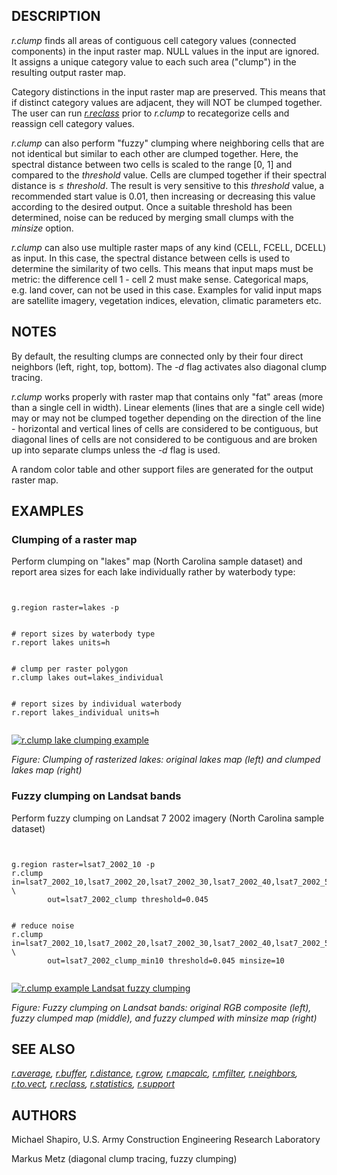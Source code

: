 
## DESCRIPTION

*r.clump* finds all areas of contiguous cell category values
(connected components) in the input raster map. NULL values in the
input are ignored. It assigns a unique category value to each such area
("clump") in the resulting output raster map.

Category distinctions in the input raster map are preserved. This
means that if distinct category values are adjacent, they will NOT be
clumped together. The user can
run *[r.reclass](r.reclass.html)* prior
to *r.clump* to recategorize cells and reassign cell category
values.

*r.clump* can also perform "fuzzy" clumping where
neighboring cells that are not identical but similar to each other are
clumped together. Here, the spectral distance between two cells is
scaled to the range [0, 1] and compared to the *threshold*
value. Cells are clumped together if their spectral distance is ≤
*threshold*. The result is very sensitive to this
*threshold* value, a recommended start value is 0.01, then
increasing or decreasing this value according to the desired output.
Once a suitable threshold has been determined, noise can be reduced by
merging small clumps with the *minsize* option.

*r.clump* can also use multiple raster maps of any kind (CELL,
FCELL, DCELL) as input. In this case, the spectral distance between
cells is used to determine the similarity of two cells. This means that
input maps must be metric: the difference cell 1 - cell 2 must make
sense. Categorical maps, e.g. land cover, can not be used in this case.
Examples for valid input maps are satellite imagery, vegetation
indices, elevation, climatic parameters etc.

## NOTES

By default, the resulting clumps are connected only by their four
direct neighbors (left, right, top, bottom). The *-d* flag
activates also diagonal clump tracing.

*r.clump* works properly with raster map that contains only
"fat" areas (more than a single cell in width). Linear
elements (lines that are a single cell wide) may or may not be clumped
together depending on the direction of the line - horizontal and
vertical lines of cells are considered to be contiguous, but diagonal
lines of cells are not considered to be contiguous and are broken up
into separate clumps unless the *-d* flag is used.

A random color table and other support files are generated for the
output raster map.

## EXAMPLES

### Clumping of a raster map

Perform clumping on "lakes" map (North Carolina sample dataset) and
report area sizes for each lake individually rather by waterbody type:

```


g.region raster=lakes -p


# report sizes by waterbody type
r.report lakes units=h


# clump per raster polygon
r.clump lakes out=lakes_individual


# report sizes by individual waterbody
r.report lakes_individual units=h


```

[![r.clump lake clumping example](r_clump_lakes.png)](r_clump_lakes.png)

*Figure: Clumping of rasterized lakes: original lakes map (left) and clumped lakes map (right)*

### Fuzzy clumping on Landsat bands

Perform fuzzy clumping on Landsat 7 2002 imagery (North Carolina sample dataset)

```


g.region raster=lsat7_2002_10 -p
r.clump in=lsat7_2002_10,lsat7_2002_20,lsat7_2002_30,lsat7_2002_40,lsat7_2002_50,lsat7_2002_70 \
        out=lsat7_2002_clump threshold=0.045


# reduce noise
r.clump in=lsat7_2002_10,lsat7_2002_20,lsat7_2002_30,lsat7_2002_40,lsat7_2002_50,lsat7_2002_70 \
        out=lsat7_2002_clump_min10 threshold=0.045 minsize=10


```

[![r.clump example Landsat fuzzy clumping](r_clump_lsat.png)](r_clump_lakes.png)

*Figure: Fuzzy clumping on Landsat bands: original RGB composite (left),
fuzzy clumped map (middle), and fuzzy clumped with minsize map (right)*

## SEE ALSO

*[r.average](r.average.html),
[r.buffer](r.buffer.html),
[r.distance](r.distance.html),
[r.grow](r.grow.html),
[r.mapcalc](r.mapcalc.html),
[r.mfilter](r.mfilter.html),
[r.neighbors](r.neighbors.html),
[r.to.vect](r.to.vect.html),
[r.reclass](r.reclass.html),
[r.statistics](r.statistics.html),
[r.support](r.support.html)*

## AUTHORS

Michael Shapiro, U.S. Army Construction Engineering Research
Laboratory

Markus Metz (diagonal clump tracing, fuzzy clumping)

